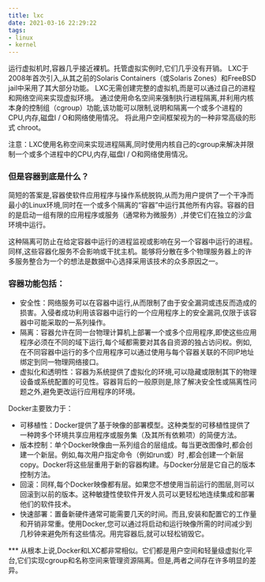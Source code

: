 ```yaml
---
title: lxc
date: 2021-03-16 22:29:22
tags:
- linux
- kernel
---
```


运行虚拟机时,容器几乎接近裸机。托管虚拟实例时,它们几乎没有开销。
LXC于2008年首次引入,从其之前的Solaris Containers（或Solaris Zones）和FreeBSD jail中采用了其大部分功能。
LXC无需创建完整的虚拟机,而是可以通过自己的进程和网络空间来实现虚拟环境。
通过使用命名空间来强制执行进程隔离,并利用内核本身的控制组（cgroup）功能,该功能可以限制,说明和隔离一个或多个进程的CPU,内存,磁盘I / O和网络使用情况。
将此用户空间框架视为的一种非常高级的形式 chroot。


注意：LXC使用名称空间来实现进程隔离,同时使用内核自己的cgroup来解决并限制一个或多个进程中的CPU,内存,磁盘I / O和网络使用情况。

### 但是容器到底是什么？

简短的答案是,容器使软件应用程序与操作系统脱钩,从而为用户提供了一个干净而最小的Linux环境,同时在一个或多个隔离的“容器”中运行其他所有内容。容器的目的是启动一组有限的应用程序或服务（通常称为微服务）,并使它们在独立的沙盒环境中运行。

这种隔离可防止在给定容器中运行的进程监视或影响在另一个容器中运行的进程。同样,这些容器化服务不会影响或干扰主机。能够将分散在多个物理服务器上的许多服务整合为一个的想法是数据中心选择采用该技术的众多原因之一。

### 容器功能包括：

* 安全性：网络服务可以在容器中运行,从而限制了由于安全漏洞或违反而造成的损害。入侵者成功利用该容器中运行的一个应用程序上的安全漏洞,仅限于该容器中可能采取的一系列操作。
* 隔离：容器允许在同一台物理计算机上部署一个或多个应用程序,即使这些应用程序必须在不同的域下运行,每个域都需要对其各自资源的独占访问权。例如,在不同容器中运行的多个应用程序可以通过使用与每个容器关联的不同IP地址绑定到同一物理网络接口。
* 虚拟化和透明性：容器为系统提供了虚拟化的环境,可以隐藏或限制其下的物理设备或系统配置的可见性。容器背后的一般原则是,除了解决安全性或隔离性问题之外,避免更改运行应用程序的环境。


Docker主要致力于：

* 可移植性：Docker提供了基于映像的部署模型。这种类型的可移植性提供了一种跨多个环境共享应用程序或服务集（及其所有依赖项）的简便方法。
* 版本控制：单个Docker映像由一系列组合的层组成。每当更改图像时,都会创建一个新层。例如,每次用户指定命令（例如run或）时 ,都会创建一个新层 copy。Docker将这些层重用于新的容器构建。与Docker分层是它自己的版本控制方法。
* 回滚：同样,每个Docker映像都有层。如果您不想使用当前运行的图层,则可以回滚到以前的版本。这种敏捷性使软件开发人员可以更轻松地连续集成和部署他们的软件技术。
* 快速部署：置备新硬件通常可能需要几天的时间。而且,安装和配置它的工作量和开销非常重。使用Docker,您可以通过将启动和运行映像所需的时间减少到几秒钟来避免所有这些情况。用完容器后,就可以轻松销毁它。


*** 从根本上说,Docker和LXC都非常相似。它们都是用户空间和轻量级虚拟化平台,它们实现cgroup和名称空间来管理资源隔离。但是,两者之间存在许多明显的差异。
